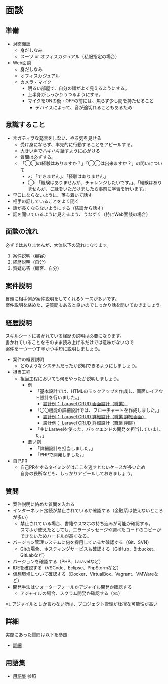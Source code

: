 # 面談

## 準備

- 対面面談
  - 身だしなみ
  - スーツ or オフィスカジュアル（私服指定の場合）
- Web面談
  - 身だしなみ
  - オフィスカジュアル
  - カメラ・マイク
    - 明るい部屋で、自分の顔がよく見えるようにする。
    - 上半身がしっかりうつるようにする。
    - マイクをONの後・OFFの前には、焦らず少し間を持たせること
      - デバイスによって、音が途切れることもあるため

## 意識すること

- ネガティブな発言をしない、やる気を見せる
  - 受け身にならず、率先的に行動することをアピールする。
  - 大きい声でハキハキ話すように心がける
  - 質問は必ずする。
  - 「◯◯の経験はありますか？」「◯◯は出来ますか？」の問いについて
    - ×: 「できません」、「経験はありません」
    - ◯: 「経験はありませんが、チャレンジしたいです。」、「経験はありませんが、ご縁をいただけましたら事前に学習を行います。」
- 早口にならないように、落ち着いて話す
- 相手の話していることをよく聞く
- 話が長くならないようにする（結論から話す）
- 話を聞いているように見えるよう、うなずく（特にWeb面談の場合）

## 面談の流れ

必ずではありませんが、大体以下の流れになります。

1. 案件説明（顧客）
2. 経歴説明（自分）
3. 質疑応答（顧客、自分）

## 案件説明

冒頭に相手側が案件説明をしてくれるケースが多いです。  
案件説明を絡めた、逆質問もあると良いのでしっかり話を聞いておきましょう。

## 経歴説明

スキルシートに書かれている経歴の説明は必要になります。  
書かれていることをそのまま読み上げるだけでは意味がないので  
案件を一つ一つ丁寧かつ手短に説明しましょう。  

- 案件の概要説明
  - どのようなシステムだったか説明できるようにしましょう。
- 担当工程
  - 担当工程においても何をやったか説明しましょう。
    - 例
      - 「基本設計では、HTMLのモックアップを作成し、画面レイアウト設計を行いました。」
        - [設計例： Laravel CRUD 画面設計（職業）](./../laravel/crud/design/screens/index.md)
      - 「〇〇機能の詳細設計では、フローチャートを作成しました。」
        - [設計例： Laravel CRUD 詳細設計（職業 詳細画面）](./../laravel/crud/design/detail/show/index.md)
        - [設計例： Laravel CRUD 詳細設計（職業 削除）](./../laravel/crud/design/detail/destroy/index.md)
      - 「主にLaravelを使った、バックエンドの開発を担当していました。」
    - 悪い例
      - 「詳細設計を担当しました。」
      - 「PHPで開発しました。」
- 自己PR
  - 自己PRをするタイミングはここを逃すとないケースが多いため  
    自身の長所なども、しっかりアピールしておきましょう。

## 質問

- 案件説明に絡めた質問を入れる
- インターネット接続が禁止されているか確認する（金融系は使えないところが多い）
  - 禁止されている場合、書籍やスマホの持ち込みが可能か確認する。  
    スマホが使えたとしても、エラーメッセージや調べたコードのコピーができないためハードルが高くなる。  
- バージョン管理システムに何を採用しているか確認する（Git、SVN）
  - Gitの場合、ホスティングサービスも確認する（GitHub、Bitbucket、GitLabなど）
- バージョンを確認する（PHP、Laravelなど）
- IDEを確認する（VSCode、Eclipse、PhpStormなど）
- 仮想環境について確認する（Docker、VirtualBox、Vagrant、VMWareなど）
- 開発手法はウォーターフォールかアジャイル開発か確認する
  - アジャイルの場合、スクラム開発か確認する（`※1`）

`※1` アジャイルとしか言わない所は、プロジェクト管理が杜撰な可能性が高い  

## 詳細

実際にあった質問は以下を参照

- [詳細](./detail/index.md)

## 用語集

- [用語集](./../glossary.md) 参照
